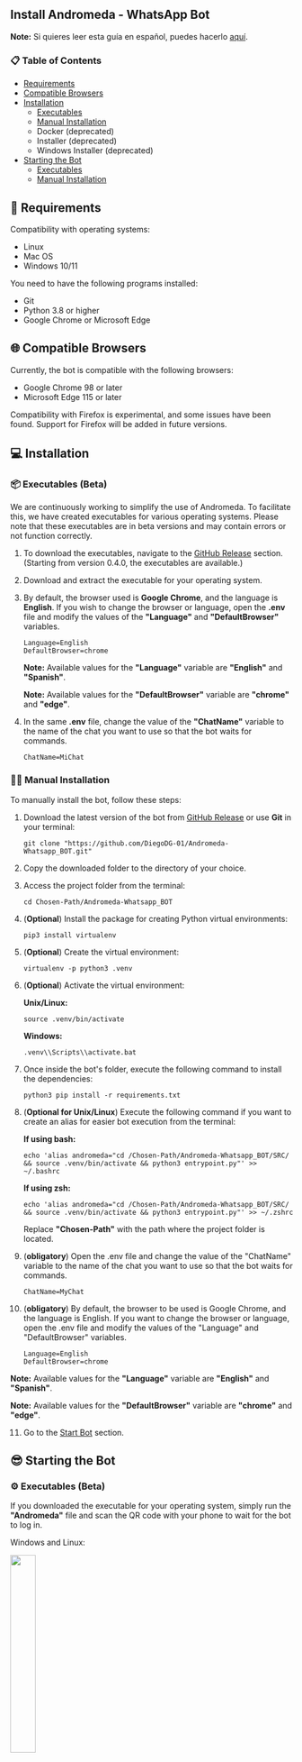 ## Install Andromeda - WhatsApp Bot

**Note:** Si quieres leer esta guía en español, puedes hacerlo [aquí](Spanish/Installation.md).


### 📋 Table of Contents

* [Requirements](#requirements)
* [Compatible Browsers](#browsers)
* [Installation](#installation)
    * [Executables](#ExecutableInstallation)
    * [Manual Installation](#ManualInstallation)
    * Docker (deprecated)
    * Installer (deprecated)
    * Windows Installer (deprecated)
* [Starting the Bot](#init)
    * [Executables](#ExeInit)
    * [Manual Installation](#ManualInit)

## <a name="requirements"></a> 📝 Requirements

Compatibility with operating systems:

- Linux
- Mac OS
- Windows 10/11

You need to have the following programs installed:

- Git
- Python 3.8 or higher
- Google Chrome or Microsoft Edge

## <a name="browsers"></a> 🌐 Compatible Browsers

Currently, the bot is compatible with the following browsers:

- Google Chrome 98 or later
- Microsoft Edge 115 or later

Compatibility with Firefox is experimental, and some issues have been found. Support for Firefox will be added in future versions.

## <a name="installation"></a> 💻 Installation

### <a name="ExecutableInstallation"></a> 📦 Executables (Beta)

We are continuously working to simplify the use of Andromeda. To facilitate this, we have created executables for various operating systems. Please note that these executables are in beta versions and may contain errors or not function correctly.

1. To download the executables, navigate to the [GitHub Release](https://github.com/DiegoDG-01/Whatsapp_BOT/releases) section. (Starting from version 0.4.0, the executables are available.)


2. Download and extract the executable for your operating system.


3. By default, the browser used is **Google Chrome**, and the language is **English**. If you wish to change the browser or language, open the **.env** file and modify the values of the **"Language"** and **"DefaultBrowser"** variables.

   ```plaintext
   Language=English
   DefaultBrowser=chrome
    ```
   
   **Note:** Available values for the **"Language"** variable are **"English"** and **"Spanish"**.

   **Note:** Available values for the **"DefaultBrowser"** variable are **"chrome"** and **"edge"**.


4. In the same **.env** file, change the value of the **"ChatName"** variable to the name of the chat you want to use so that the bot waits for commands.

    ```
    ChatName=MiChat
    ```
   

### <a name="ManualInstallation"></a> 👋🏼 Manual Installation

To manually install the bot, follow these steps:

1. Download the latest version of the bot from [GitHub Release](https://github.com/DiegoDG-01/Whatsapp_BOT/releases) or use **Git** in your terminal:
    ```
    git clone "https://github.com/DiegoDG-01/Andromeda-Whatsapp_BOT.git"
    ```

2. Copy the downloaded folder to the directory of your choice.


3. Access the project folder from the terminal:
    ```
    cd Chosen-Path/Andromeda-Whatsapp_BOT
    ```

4. (**Optional**) Install the package for creating Python virtual environments:
    ```
    pip3 install virtualenv
    ```

5. (**Optional**) Create the virtual environment:
    ```
    virtualenv -p python3 .venv
    ```

6. (**Optional**) Activate the virtual environment:

    **Unix/Linux:**
    ```
    source .venv/bin/activate
    ```

    **Windows:**
    ```
    .venv\\Scripts\\activate.bat
    ```

7. Once inside the bot's folder, execute the following command to install the dependencies:
    ```
    python3 pip install -r requirements.txt
    ```

8. (**Optional for Unix/Linux**) Execute the following command if you want to create an alias for easier bot execution from the terminal:

    **If using bash:**
    ```
    echo 'alias andromeda="cd /Chosen-Path/Andromeda-Whatsapp_BOT/SRC/ && source .venv/bin/activate && python3 entrypoint.py"' >> ~/.bashrc
    ```

    **If using zsh:**
    ```
    echo 'alias andromeda="cd /Chosen-Path/Andromeda-Whatsapp_BOT/SRC/ && source .venv/bin/activate && python3 entrypoint.py"' >> ~/.zshrc
    ```

   Replace **"Chosen-Path"** with the path where the project folder is located.


9. (**obligatory**) 
Open the .env file and change the value of the "ChatName" variable to the name of the chat you want to use so that the bot waits for commands.

     ```
    ChatName=MyChat
    ```

10. (**obligatory**) By default, the browser to be used is Google Chrome, and the language is English. If you want to change the browser or language, open the .env file and modify the values of the "Language" and "DefaultBrowser" variables.

    ```
    Language=English
    DefaultBrowser=chrome
    ```
    
   **Note:** Available values for the **"Language"** variable are **"English"** and **"Spanish"**.

   **Note:** Available values for the **"DefaultBrowser"** variable are **"chrome"** and **"edge"**.


11. Go to the [Start Bot](#init) section.

## 😎 Starting the Bot <a name="init"></a>

### <a name="ExeInit"></a> ⚙️ Executables (Beta)

If you downloaded the executable for your operating system, simply run the **"Andromeda"** file and scan the QR code with your phone to wait for the bot to log in.

Windows and Linux:

<img src="IMG/UI-Whatsapp_Init_Page.png" width="30%">

Mac OS:

<img src="IMG/Whatsapp_Init_Page.png" width="30%">

**Note:** If you use Mac OS, the QR code will be displayed in the terminal due to an issue that is being resolved. Support for Mac OS will be added in future versions.

### <a name="ManualInit"></a> 📝 Start the Bot Manually

1. From the terminal, navigate to the **"SRC"** folder of the project:

    **Unix/Linux:**
    ```
    cd Chosen-Path/Andromeda-Whatsapp_BOT/SRC/
    ```

    **Windows:**
    ```
    cd Chosen-Path\Andromeda-Whatsapp_BOT\SRC\
    ```

   Replace **"Chosen-Path"** with the path where the project folder is located.


2. Execute the following command to start the bot:

    ```
    python3 entrypoint.py
    ```

3. Scan the QR code with your phone and wait for the bot to log in.

Windows and Linux:

<img src="IMG/UI-Whatsapp_Init_Page.png" width="30%">

Mac OS:

<img src="IMG/Whatsapp_Init_Page.png" width="30%">

**Note:** If you use Mac OS, the QR code will be displayed in the terminal due to an issue that is being resolved. Support for Mac OS will be added in future versions.

